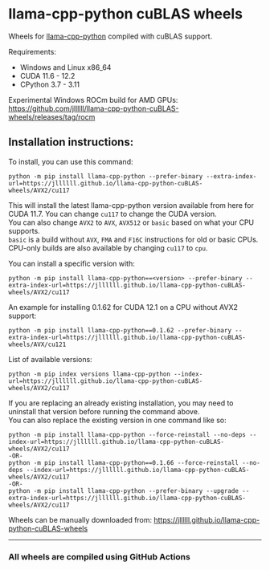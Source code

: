 # llama-cpp-python cuBLAS wheels
Wheels for [llama-cpp-python](https://github.com/abetlen/llama-cpp-python) compiled with cuBLAS support.

Requirements:
- Windows and Linux x86_64
- CUDA 11.6 - 12.2
- CPython 3.7 - 3.11

Experimental Windows ROCm build for AMD GPUs: https://github.com/jllllll/llama-cpp-python-cuBLAS-wheels/releases/tag/rocm

Installation instructions:
---
To install, you can use this command:
```
python -m pip install llama-cpp-python --prefer-binary --extra-index-url=https://jllllll.github.io/llama-cpp-python-cuBLAS-wheels/AVX2/cu117
```
This will install the latest llama-cpp-python version available from here for CUDA 11.7. You can change `cu117` to change the CUDA version.  
You can also change `AVX2` to `AVX`, `AVX512` or `basic` based on what your CPU supports.  
`basic` is a build without `AVX`, `FMA` and `F16C` instructions for old or basic CPUs.  
CPU-only builds are also available by changing `cu117` to `cpu`.

You can install a specific version with:
```
python -m pip install llama-cpp-python==<version> --prefer-binary --extra-index-url=https://jllllll.github.io/llama-cpp-python-cuBLAS-wheels/AVX2/cu117
```
An example for installing 0.1.62 for CUDA 12.1 on a CPU without AVX2 support:
```
python -m pip install llama-cpp-python==0.1.62 --prefer-binary --extra-index-url=https://jllllll.github.io/llama-cpp-python-cuBLAS-wheels/AVX/cu121
```
List of available versions:
```
python -m pip index versions llama-cpp-python --index-url=https://jllllll.github.io/llama-cpp-python-cuBLAS-wheels/AVX2/cu117
```

If you are replacing an already existing installation, you may need to uninstall that version before running the command above.  
You can also replace the existing version in one command like so:
```
python -m pip install llama-cpp-python --force-reinstall --no-deps --index-url=https://jllllll.github.io/llama-cpp-python-cuBLAS-wheels/AVX2/cu117
-OR-
python -m pip install llama-cpp-python==0.1.66 --force-reinstall --no-deps --index-url=https://jllllll.github.io/llama-cpp-python-cuBLAS-wheels/AVX2/cu117
-OR-
python -m pip install llama-cpp-python --prefer-binary --upgrade --extra-index-url=https://jllllll.github.io/llama-cpp-python-cuBLAS-wheels/AVX2/cu117
```

Wheels can be manually downloaded from: https://jllllll.github.io/llama-cpp-python-cuBLAS-wheels

---
### All wheels are compiled using GitHub Actions
